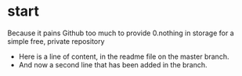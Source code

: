# start
Because it pains Github too much to provide 0.nothing in storage for a simple free, private repository 

+ Here is a line of content, in the readme file on the master branch.
+ And now a second line that has been added in the branch.
